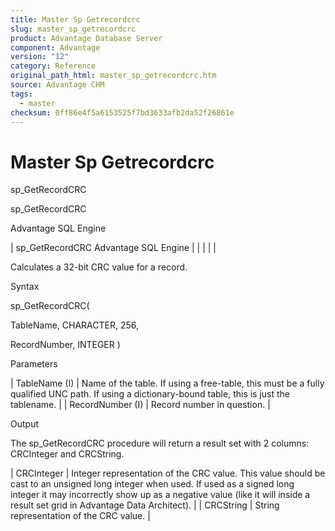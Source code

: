 ```yaml
---
title: Master Sp Getrecordcrc
slug: master_sp_getrecordcrc
product: Advantage Database Server
component: Advantage
version: "12"
category: Reference
original_path_html: master_sp_getrecordcrc.htm
source: Advantage CHM
tags:
  - master
checksum: 0ff86e4f5a6153525f7bd3633afb2da52f26861e
---
```


# Master Sp Getrecordcrc

sp\_GetRecordCRC

sp\_GetRecordCRC

Advantage SQL Engine

| sp\_GetRecordCRC  Advantage SQL Engine |  |  |  |  |

Calculates a 32-bit CRC value for a record.

Syntax

sp\_GetRecordCRC(

TableName, CHARACTER, 256,

RecordNumber, INTEGER )

Parameters

| TableName (I) | Name of the table. If using a free-table, this must be a fully qualified UNC path. If using a dictionary-bound table, this is just the tablename. |
| RecordNumber (I) | Record number in question. |

Output

The sp\_GetRecordCRC procedure will return a result set with 2 columns: CRCInteger and CRCString.

| CRCInteger | Integer representation of the CRC value. This value should be cast to an unsigned long integer when used. If used as a signed long integer it may incorrectly show up as a negative value (like it will inside a result set grid in Advantage Data Architect). |
| CRCString | String representation of the CRC value. |
